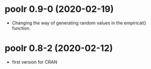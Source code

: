 
# poolr 0.9-0 (2020-02-19)

- Changing the way of generating random values in the empirical() function.

# poolr 0.8-2 (2020-02-12)

- first version for CRAN
